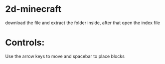 # 2d-minecraft

download the file and extract the folder inside, after that open the index file

# Controls:

Use the arrow keys to move and spacebar to place blocks
